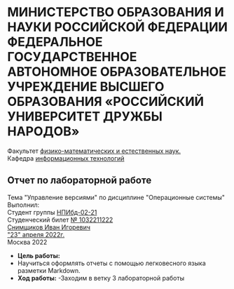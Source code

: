 # **МИНИСТЕРСТВО ОБРАЗОВАНИЯ И НАУКИ РОССИЙСКОЙ ФЕДЕРАЦИИ ФЕДЕРАЛЬНОЕ ГОСУДАРСТВЕННОЕ АВТОНОМНОЕ ОБРАЗОВАТЕЛЬНОЕ УЧРЕЖДЕНИЕ ВЫСШЕГО ОБРАЗОВАНИЯ «РОССИЙСКИЙ УНИВЕРСИТЕТ ДРУЖБЫ НАРОДОВ»**
Факультет <ins>физико-математических и естественных наук.</ins>  
Кафедра <ins>информационных технологий</ins>  
## Отчет по лабораторной работе
Тема "Управление версиями" по дисциплине "Операционные системы"  
Выполнил:  
Студент группы <ins>НПИбд-02-21</ins>  
Студенческий билет <ins>№ 1032211222</ins>  
<ins>Снимщиков Иван Игоревич</ins>  
<ins>"23" апреля 2022г.</ins>  
Москва 2022  
- **Цель работы:**
 - Научиться оформлять отчеты с помощью легковесного языка разметки Markdown.
- **Ход работы:**
 -Заходим в ветку 3 лабораторной работы
